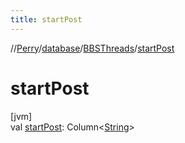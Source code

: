 ```yaml
---
title: startPost
---
```

//[Perry](../../../index.html)/[database](../index.html)/[BBSThreads](index.html)/[startPost](start-post.html)



# startPost



[jvm]\
val [startPost](start-post.html): Column&lt;[String](https://kotlinlang.org/api/latest/jvm/stdlib/kotlin/-string/index.html)&gt;




